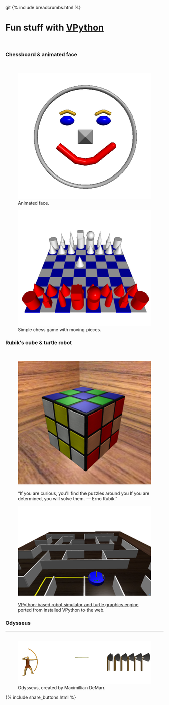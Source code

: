 git {% include breadcrumbs.html %}

# Fun stuff with [VPython](https://vpython.org/) 
<div class="header_line"><br/></div>

### Chessboard & animated face
<div class="subsection_header_line"><br/></div>

<div class="double_image">
<figure class="left_image">
    <a href="face.html">
      <img alt="Face" src="images/face.png" title="Click to animate"/>
    </a>
  <figcaption>Animated face.</figcaption>
</figure>
<figure class="left_image">
  <a href="right_image.html">
    <img alt="Chessboard" src="images/chessboard.png" title="Click to animate"/>
  </a>
  <figcaption>Simple chess game with moving pieces.</figcaption>
</figure>
</div>

<p style="clear: both;"></p>

### Rubik&apos;s cube &amp; turtle robot
<div class="subsection_header_line"><br/></div>

<div class="double_image">
<figure class="left_image">
  <a href="rubiks_cube.html">
    <img alt="Rubik&apos;s cube" src="images/rubiks_cube.png" title="Click to animate"/>
  </a>
  <figcaption><br/>“If you are curious, you'll find the puzzles around you 
  If you are determined, you will solve them. &mdash; Erno Rubik.” </figcaption>
</figure>
<figure class="right_image">
  <a href="robot.html">
    <img alt="Turtle robot" src="images/robot.png" title="Click to animate"/>
  </a>
  <figcaption><br/>
  <a href="https://github.com/possibly-wrong/vturtle">VPython-based robot simulator and turtle graphics engine</a>
  ported from installed VPython to the web.
  </figcaption>
</figure>
</div>

<p style="clear: both;"></p>

### Odysseus
<div style="border-top: 1px solid #999999"><br/></div>

<figure>
  <a href="odysseus.html">
    <img alt="Odysseus" src="images/odysseus.png" title="Click to animate"/>
  </a>
  <figcaption>Odysseus, created by Maximillian DeMarr.</figcaption>
</figure>

<p style="clear: both;"></p>

{% include share_buttons.html %}


